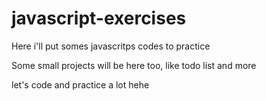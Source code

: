 # javascript-exercises

Here i'll put somes javascritps codes to practice

Some small projects will be here too, like todo list and more

let's code and practice a lot hehe
